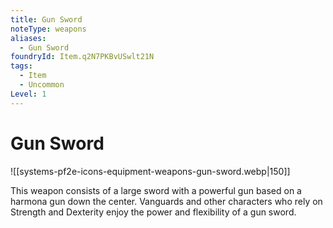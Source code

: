 ```yaml
---
title: Gun Sword
noteType: weapons
aliases:
  - Gun Sword
foundryId: Item.q2N7PKBvUSwlt21N
tags:
  - Item
  - Uncommon
Level: 1
---
```


# Gun Sword
![[systems-pf2e-icons-equipment-weapons-gun-sword.webp|150]]

This weapon consists of a large sword with a powerful gun based on a harmona gun down the center. Vanguards and other characters who rely on Strength and Dexterity enjoy the power and flexibility of a gun sword.
